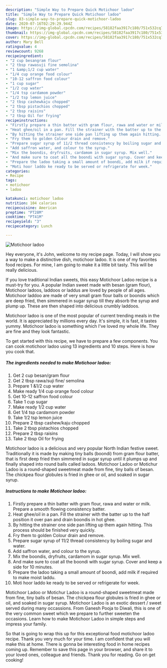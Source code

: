 ```yaml
---
description: "Simple Way to Prepare Quick Motichoor ladoo"
title: "Simple Way to Prepare Quick Motichoor ladoo"
slug: 83-simple-way-to-prepare-quick-motichoor-ladoo
date: 2020-07-16T02:29:29.944Z
image: https://img-global.cpcdn.com/recipes/58182faa3917c180/751x532cq70/motichoor-ladoo-recipe-main-photo.jpg
thumbnail: https://img-global.cpcdn.com/recipes/58182faa3917c180/751x532cq70/motichoor-ladoo-recipe-main-photo.jpg
cover: https://img-global.cpcdn.com/recipes/58182faa3917c180/751x532cq70/motichoor-ladoo-recipe-main-photo.jpg
author: Mary Bell
ratingvalue: 4
reviewcount: 9268
recipeingredient:
- "2 cup besangram flour"
- "2 tbsp rawasuji fine semolina"
- "1 &amp;1/2 cup water"
- "1/4 cup orange food colour"
- "10-12 saffron food colour"
- "1 cup sugar"
- "1/2 cup water"
- "1/4 tsp cardamom powder"
- "1/2 tsp lemon juice"
- "2 tbsp cashewkaju chopped"
- "2 tbsp pistachios chopped"
- "2 tbsp raisins"
- "2 tbsp Oil for frying"
recipeinstructions:
- "Firstly prepare a thin batter with gram flour, rawa and water or milk. Prepare a smooth flowing consistency batter."
- "Heat ghee/oil in a pan. Fill the strainer with the batter up to the half position it over pan and drain boondis in hot ghee."
- "By hitting the strainer one side pan lifting up them again hitting. This process should be finished very quickly."
- "Fry them to golden Colour drain and remove."
- "Prepare sugar syrup of 11/2 thread consistency by boiling sugar and water."
- "Add saffron water, and colour to the syrup."
- "Mix the boondis, dryfruits, cardamom in sugar syrup. Mix well."
- "And make sure to coat all the boondi with sugar syrup. Cover and keep a side for 10 minutes."
- "Prepare the ladoo taking a small amount of boondi, add milk if required to make moist laddu."
- "Moti hoor laddo ke ready to be served or refrigerate for week."
categories:
- Recipe
tags:
- motichoor
- ladoo

katakunci: motichoor ladoo 
nutrition: 104 calories
recipecuisine: American
preptime: "PT28M"
cooktime: "PT41M"
recipeyield: "3"
recipecategory: Lunch

---
```



![Motichoor ladoo](https://img-global.cpcdn.com/recipes/58182faa3917c180/751x532cq70/motichoor-ladoo-recipe-main-photo.jpg)

Hey everyone, it's John, welcome to my recipe page. Today, I will show you a way to make a distinctive dish, motichoor ladoo. It is one of my favorites food recipes. For mine, I am going to make it a little bit tasty. This will be really delicious.

If you love traditional Indian sweets, this easy Motichoor Ladoo recipe is a must-try for you. A popular Indian sweet made with besan (gram flour), Motichoor ladoos, laddoos or laddus are loved by people of all ages. Motichoor laddoo are made of very small gram flour balls or boondis which are deep fried, then simmered in sugar syrup till they absorb the syrup and plump up. These are then shaped into delicious crumbly laddoos.

Motichoor ladoo is one of the most popular of current trending meals in the world. It is appreciated by millions every day. It's simple, it is fast, it tastes yummy. Motichoor ladoo is something which I've loved my whole life. They are fine and they look fantastic.


To get started with this recipe, we have to prepare a few components. You can cook motichoor ladoo using 13 ingredients and 10 steps. Here is how you cook that.

<!--inarticleads1-->

##### The ingredients needed to make Motichoor ladoo:

1. Get 2 cup besan/gram flour
1. Get 2 tbsp rawa/suji fine/ semolina
1. Prepare 1 &amp;1/2 cup water
1. Make ready 1/4 cup orange food colour
1. Get 10-12 saffron food colour
1. Take 1 cup sugar
1. Make ready 1/2 cup water
1. Get 1/4 tsp cardamom powder
1. Take 1/2 tsp lemon juice
1. Prepare 2 tbsp cashew/kaju chopped
1. Take 2 tbsp pistachios chopped
1. Prepare 2 tbsp raisins
1. Take 2 tbsp Oil for frying


Motichoor ladoo is a delicious and very popular North Indian festive sweet. Traditionally it is made by making tiny balls (boondi) from gram flour batter, that is first deep fried then simmered in sugar syrup until it plumps up and finally shaped into round balls called ladoos. Motichoor Ladoo or Motichur Ladoo is a round-shaped sweetmeat made from fine, tiny balls of besan. The chickpea flour globules is fried in ghee or oil, and soaked in sugar syrup. 

<!--inarticleads2-->

##### Instructions to make Motichoor ladoo:

1. Firstly prepare a thin batter with gram flour, rawa and water or milk. Prepare a smooth flowing consistency batter.
1. Heat ghee/oil in a pan. Fill the strainer with the batter up to the half position it over pan and drain boondis in hot ghee.
1. By hitting the strainer one side pan lifting up them again hitting. This process should be finished very quickly.
1. Fry them to golden Colour drain and remove.
1. Prepare sugar syrup of 11/2 thread consistency by boiling sugar and water.
1. Add saffron water, and colour to the syrup.
1. Mix the boondis, dryfruits, cardamom in sugar syrup. Mix well.
1. And make sure to coat all the boondi with sugar syrup. Cover and keep a side for 10 minutes.
1. Prepare the ladoo taking a small amount of boondi, add milk if required to make moist laddu.
1. Moti hoor laddo ke ready to be served or refrigerate for week.


Motichoor Ladoo or Motichur Ladoo is a round-shaped sweetmeat made from fine, tiny balls of besan. The chickpea flour globules is fried in ghee or oil, and soaked in sugar syrup. Motichoor Ladoo is an exotic dessert / sweet served during many occassions. From Ganesh Pooja to Diwali, this is one of the very common sweet which we prepare to further sweeten the occasions. Learn how to make Motichoor Ladoo in simple steps and impress your family. 

So that is going to wrap this up for this exceptional food motichoor ladoo recipe. Thank you very much for your time. I am confident that you will make this at home. There is gonna be interesting food in home recipes coming up. Remember to save this page in your browser, and share it to your loved ones, colleague and friends. Thank you for reading. Go on get cooking!

